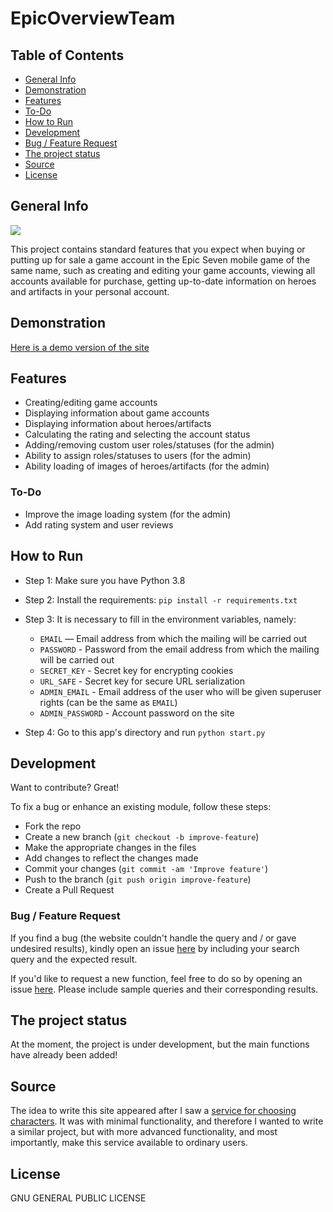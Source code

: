 # EpicOverviewTeam

## Table of Contents
-   [General Info](https://github.com/CookIsGood/epicoverviewteam#generalinfo)
-   [Demonstration](https://github.com/CookIsGood/epicoverviewteam#demonstration)
-   [Features](https://github.com/CookIsGood/epicoverviewteam#features)
-   [To-Do](https://github.com/CookIsGood/epicoverviewteam#todo)
-   [How to Run](https://github.com/CookIsGood/epicoverviewteam#howtorun)
-   [Development](https://github.com/CookIsGood/epicoverviewteam#development)
-   [Bug / Feature Request](https://github.com/CookIsGood/epicoverviewteam#bug--feature-request) 
-   [The project status](https://github.com/CookIsGood/epicoverviewteam#theprojectstatus)
-   [Source](https://github.com/CookIsGood/epicoverviewteam#source)
-   [License](https://github.com/CookIsGood/epicoverviewteam#license)


## [](https://github.com/CookIsGood/epicoverviewteam#generalinfo)General Info
![](https://b.radikal.ru/b36/2109/c3/c72160cfc821.png)

This project contains standard features that you expect when buying or putting up for sale a game account in the Epic Seven mobile game of the same name, such as creating and editing your game accounts, viewing all accounts available for purchase, getting up-to-date information on heroes and artifacts in your personal account.

## [](https://github.com/CookIsGood/epicoverviewteam#demonstration)Demonstration
[Here is a demo version of the site](https://epicoverviewteam.herokuapp.com/)

## [](https://github.com/CookIsGood/epicoverviewteam#features)Features
- Creating/editing game accounts
- Displaying information about game accounts
- Displaying information about heroes/artifacts
- Calculating the rating and selecting the account status
- Adding/removing custom user roles/statuses (for the admin)
- Ability to assign roles/statuses to users (for the admin)
- Ability loading of images of heroes/artifacts (for the admin)

### [](https://github.com/CookIsGood/epicoverviewteam#todo)To-Do
- Improve the image loading system (for the admin)
- Add rating system and user reviews


## [](https://github.com/CookIsGood/epicoverviewteam#howtorun)How to Run
-   Step 1: Make sure you have Python 3.8
    
-   Step 2: Install the requirements: `pip install -r requirements.txt`

-   Step 3: It is necessary to fill in the environment variables, namely:
    - `EMAIL` — Email address from which the mailing will be carried out
    - `PASSWORD` - Password from the email address from which the mailing will be carried out
    - `SECRET_KEY` - Secret key for encrypting cookies
    - `URL_SAFE` - Secret key for secure URL serialization
    - `ADMIN_EMAIL` - Email address of the user who will be given superuser rights (can be the same as `EMAIL`)
    - `ADMIN_PASSWORD` - Account password on the site
    
-   Step 4: Go to this app's directory and run `python start.py`

## [](https://github.com/CookIsGood/epicoverviewteam#development)Development
Want to contribute? Great!

To fix a bug or enhance an existing module, follow these steps:

-   Fork the repo
-   Create a new branch (`git checkout -b improve-feature`)
-   Make the appropriate changes in the files
-   Add changes to reflect the changes made
-   Commit your changes (`git commit -am 'Improve feature'`)
-   Push to the branch (`git push origin improve-feature`)
-   Create a Pull Request

### [](https://github.com/CookIsGood/epicoverviewteam#bug--feature-request)Bug / Feature Request
If you find a bug (the website couldn't handle the query and / or gave undesired results), kindly open an issue [here](https://github.com/CookIsGood/epicoverviewteam/issues/new) by including your search query and the expected result.

If you'd like to request a new function, feel free to do so by opening an issue [here](https://github.com/CookIsGood/epicoverviewteam/issues/new). Please include sample queries and their corresponding results.

## [](https://github.com/CookIsGood/epicoverviewteam#theprojectstatus)The project status
At the moment, the project is under development, but the main functions have already been added!

## [](https://github.com/CookIsGood/epicoverviewteam#source)Source
The idea to write this site appeared after I saw a [service for choosing characters](http://npc233.com/play/index.php/Home/Game/ep_ss). It was with minimal functionality, and therefore I wanted to write a similar project, but with more advanced functionality, and most importantly, make this service available to ordinary users.

## [](https://github.com/CookIsGood/epicoverviewteam#license)License
GNU GENERAL PUBLIC LICENSE




